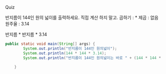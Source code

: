Quiz

반지름이 144인 원의 넓이를 출력하세요.
직접 계산 하지 말고.
곱하기 : *
제곱 : 없음
원주율 : 3.14

반지름 * 반지름 * 3.14



```java
public static void main(String[] args) {
		System.out.println("반지름이 144인 원의넓이");
		System.out.println(144 * 144 * 3.14);
		System.out.println("반지름이 144인 원의넓이는 바로 " + (144 * 144 * 3.14));

	}
```
